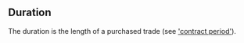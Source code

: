 ## Duration

The duration is the length of a purchased trade (see ['contract period'](#contract-period)).